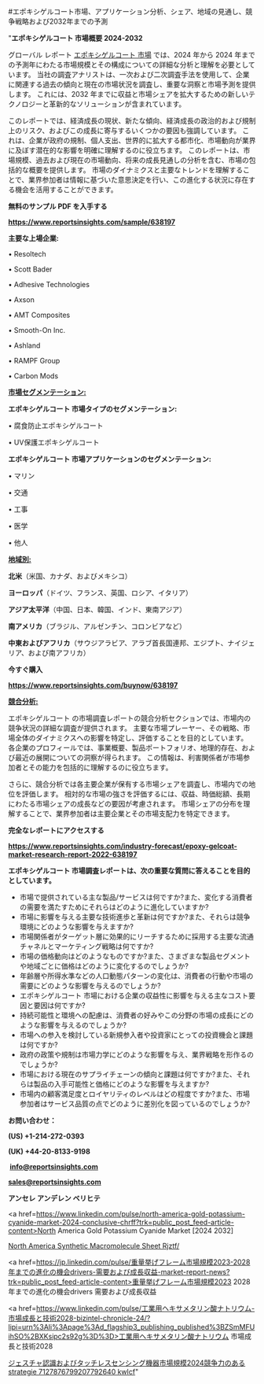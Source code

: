 #エポキシゲルコート市場、アプリケーション分析、シェア、地域の見通し、競争戦略および2032年までの予測

"<strong>エポキシゲルコート 市場概要 2024-2032</strong>

グローバル レポート <a href=https://www.reportsinsights.com/sample/638197>エポキシゲルコート 市場</a> では、2024 年から 2024 年までの予測年にわたる市場規模とその構成についての詳細な分析と理解を必要としています。 当社の調査アナリストは、一次および二次調査手法を使用して、企業に関連する過去の傾向と現在の市場状況を調査し、重要な洞察と市場予測を提供します。 これには、2032 年までに収益と市場シェアを拡大​​するための新しいテクノロジーと革新的なソリューションが含まれています。

このレポートでは、経済成長の現状、新たな傾向、経済成長の政治的および規制上のリスク、およびこの成長に寄与するいくつかの要因も強調しています。 これは、企業が政府の規制、個人支出、世界的に拡大する都市化、市場動向が業界に及ぼす潜在的な影響を明確に理解するのに役立ちます。 このレポートは、市場規模、過去および現在の市場動向、将来の成長見通しの分析を含む、市場の包括的な概要を提供します。 市場のダイナミクスと主要なトレンドを理解することで、業界参加者は情報に基づいた意思決定を行い、この進化する状況に存在する機会を活用することができます。

<strong><b>無料のサンプル PDF を入手する</b></strong>

<a href=https://www.reportsinsights.com/sample/638197><strong><u>https://www.reportsinsights.com/sample/638197</u></strong></a>

<strong>主要な上場企業:</strong>

• Resoltech

• Scott Bader

• Adhesive Technologies

• Axson

• AMT Composites

• Smooth-On Inc.

• Ashland

• RAMPF Group

• Carbon Mods

<strong><u>市場セグメンテーション</u></strong><strong><u>:</u></strong>

<strong>エポキシゲルコート 市場タイプのセグメンテーション:</strong>

• 腐食防止エポキシゲルコート

• UV保護エポキシゲルコート

<strong>エポキシゲルコート 市場アプリケーションのセグメンテーション:</strong>

• マリン

• 交通

• 工事

• 医学

• 他人

<strong><u>地域別</u></strong><strong><u>:</u></strong>

<strong>北米</strong>（米国、カナダ、およびメキシコ）

<strong>ヨーロッパ</strong>（ドイツ、フランス、英国、ロシア、イタリア）

<strong>アジア太平洋</strong>（中国、日本、韓国、インド、東南アジア）

<strong>南アメリカ</strong>（ブラジル、アルゼンチン、コロンビアなど）

<strong>中東およびアフリカ</strong>（サウジアラビア、アラブ首長国連邦、エジプト、ナイジェリア、および南アフリカ）

<strong>今すぐ購入</strong>

<a href=https://www.reportsinsights.com/buynow/638197><strong><u>https://www.reportsinsights.com/buynow/638197</u></strong></a>

<strong><u>競合分析:</u></strong>

エポキシゲルコート の市場調査レポートの競合分析セクションでは、市場内の競争状況の詳細な調査が提供されます。 主要な市場プレーヤー、その戦略、市場全体のダイナミクスへの影響を特定し、評価することを目的としています。 各企業のプロフィールでは、事業概要、製品ポートフォリオ、地理的存在、および最近の展開についての洞察が得られます。 この情報は、利害関係者が市場参加者とその能力を包括的に理解するのに役立ちます。

さらに、競合分析では各主要企業が保有する市場シェアを調査し、市場内での地位を評価します。 相対的な市場の強さを評価するには、収益、時価総額、長期にわたる市場シェアの成長などの要因が考慮されます。 市場シェアの分布を理解することで、業界参加者は主要企業とその市場支配力を特定できます。

<strong>完全なレポートにアクセスする</strong>

<a href=https://www.reportsinsights.com/industry-forecast/epoxy-gelcoat-market-research-report-2022-638197><strong><u><b>https://www.reportsinsights.com/industry-forecast/epoxy-gelcoat-market-research-report-2022-638197</b></u></strong></a>

<strong><b>エポキシゲルコート 市場調査レポートは、次の重要な質問に答えることを目的としています。</b></strong>
<ul>
  <li>市場で提供されている主な製品/サービスは何ですか?また、変化する消費者の需要を満たすためにそれらはどのように進化していますか?</li>
  <li>市場に影響を与える主要な技術進歩と革新は何ですか?また、それらは競争環境にどのような影響を与えますか?</li>
  <li>市場関係者がターゲット層に効果的にリーチするために採用する主要な流通チャネルとマーケティング戦略は何ですか?</li>
  <li>市場の価格動向はどのようなものですか?また、さまざまな製品セグメントや地域ごとに価格はどのように変化するのでしょうか?</li>
  <li>年齢層や所得水準などの人口動態パターンの変化は、消費者の行動や市場の需要にどのような影響を与えるのでしょうか?</li>
  <li>エポキシゲルコート 市場における企業の収益性に影響を与える主なコスト要因と要因は何ですか?</li>
  <li>持続可能性と環境への配慮は、消費者の好みやこの分野の市場の成長にどのような影響を与えるのでしょうか?</li>
  <li>市場への参入を検討している新規参入者や投資家にとっての投資機会と課題は何ですか?</li>
  <li>政府の政策や規制は市場力学にどのような影響を与え、業界戦略を形作るのでしょうか?</li>
  <li>市場における現在のサプライチェーンの傾向と課題は何ですか?また、それらは製品の入手可能性と価格にどのような影響を与えますか?</li>
  <li>市場内の顧客満足度とロイヤリティのレベルはどの程度ですか?また、市場参加者はサービス品質の点でどのように差別化を図っているのでしょうか?</li>
</ul>
<strong>お問い合わせ：</strong>

<strong>(US) +1-214-272-0393</strong>

<strong>(UK) +44-20-8133-9198</strong>

<strong> </strong><a href=info@reportsinsights.com><strong><u>info@reportsinsights.com</u></strong></a>

<a href=sales@reportsinsights.com><strong><u>sales@reportsinsights.com</u></strong></a>

<strong>アンセレ アンデレン ベリヒテ</strong>

<a href=https://www.linkedin.com/pulse/north-america-gold-potassium-cyanide-market-2024-conclusive-chrff?trk=public_post_feed-article-content>North America Gold Potassium Cyanide Market [2024 2032]</a>

<a href=https://www.linkedin.com/pulse/north-america-synthetic-macromolecule-sheet-rjztf/>North America Synthetic Macromolecule Sheet Rjztf/</a>

<a href=https://jp.linkedin.com/pulse/重量挙げフレーム市場規模2023-2028年までの進化の機会drivers-需要および成長収益-market-report-news?trk=public_post_feed-article-content>重量挙げフレーム市場規模2023 2028年までの進化の機会drivers 需要および成長収益</a>

<a href=https://www.linkedin.com/pulse/工業用ヘキサメタリン酸ナトリウム-市場成長と技術2028-bizintel-chronicle-24/?lipi=urn%3Ali%3Apage%3Ad_flagship3_publishing_published%3BZSmMFUihSO%2BXKsipc2s92g%3D%3D>工業用ヘキサメタリン酸ナトリウム 市場成長と技術2028</a>

<a href=https://www.linkedin.com/pulse/ジェスチャ認識およびタッチレスセンシング機器市場規模2024競争力のあるstrategie-7127876799207792640-kwlcf/>ジェスチャ認識およびタッチレスセンシング機器市場規模2024競争力のあるstrategie 7127876799207792640 kwlcf</a>"
